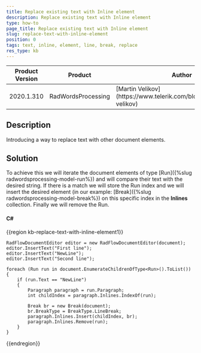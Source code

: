 ```yaml
---
title: Replace existing text with Inline element
description: Replace existing text with Inline element
type: how-to
page_title: Replace existing text with Inline element
slug: replace-text-with-inline-element
position: 0
tags: text, inline, element, line, break, replace
res_type: kb
---
```


<table>
<thead>
	<tr>
		<th>Product Version</th>
		<th>Product</th>
		<th>Author</th>
	</tr>
</thead>
<tbody>
	<tr>
		<td>2020.1.310</td>
		<td>RadWordsProcessing</td>
		<td>[Martin Velikov](https://www.telerik.com/blogs/author/martin-velikov)</td>
	</tr>
</tbody>
</table>

## Description
Introducing a way to replace text with other document elements.

## Solution

To achieve this we will iterate the document elements of type [Run]({%slug radwordsprocessing-model-run%}) and will compare their text with the desired string. If there is a match we will store the Run index and we will insert the desired element (in our example: [Break]({%slug radwordsprocessing-model-break%}) on this specific index in the **Inlines** collection. Finally we will remove the Run.

#### __C#__

{{region kb-replace-text-with-inline-element1}}

	RadFlowDocumentEditor editor = new RadFlowDocumentEditor(document);
	editor.InsertText("First line");
	editor.InsertText("NewLine");
	editor.InsertText("Second line");

	foreach (Run run in document.EnumerateChildrenOfType<Run>().ToList())
	{
		if (run.Text == "NewLine")
		{
			Paragraph paragraph = run.Paragraph;
			int childIndex = paragraph.Inlines.IndexOf(run);

			Break br = new Break(document);
			br.BreakType = BreakType.LineBreak;
			paragraph.Inlines.Insert(childIndex, br);
			paragraph.Inlines.Remove(run);
		}
	}

{{endregion}}
